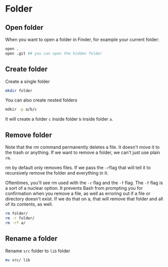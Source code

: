 # Folder

## Open folder

When you want to open a folder in Finder, for example your current folder:

```bash
open .
open .git ## you can open the hidden folder
```

## Create folder

Create a single folder

```bash
mkdir folder
```

You can also create nested folders

```bash
mdkir -p a/b/c
```

It will create a folder `c` inside folder `b` inside folder `a`.

## Remove folder

Note that the rm command permanently deletes a file. It doesn't move it to the trash or anything. If we want to remove a folder, we can't just use plain `rm`.

rm by default only removes files. If we pass the `-r`flag that will tell it to recursively remove the folder and everything in it.

Oftentimes, you'll see rm used with the `-r` flag and the `-f` flag. The `-f` flag is a sort of a nuclear option. It prevents Bash from prompting you for confirmation when you remove a file, as well as erroring out if a file or directory doesn't exist. If we do that on a, that will remove that folder and all of its contents, as well.

```bash
rm folder/
rm -r folder/
rm -rf a/
```

## Rename a folder

Rename `src` folder to `lib` folder

```bash
mv src/ lib
```